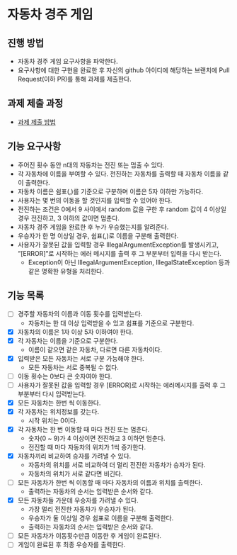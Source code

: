 # 자동차 경주 게임
## 진행 방법
* 자동차 경주 게임 요구사항을 파악한다.
* 요구사항에 대한 구현을 완료한 후 자신의 github 아이디에 해당하는 브랜치에 Pull Request(이하 PR)를 통해 과제를 제출한다.

## 과제 제출 과정
* [과제 제출 방법](https://github.com/next-step/nextstep-docs/tree/master/precourse)

## 기능 요구사항
* 주어진 횟수 동안 n대의 자동차는 전진 또는 멈출 수 있다.
* 각 자동차에 이름을 부여할 수 있다. 전진하는 자동차를 출력할 때 자동차 이름을 같이 출력한다.
* 자동차 이름은 쉼표(,)를 기준으로 구분하며 이름은 5자 이하만 가능하다.
* 사용자는 몇 번의 이동을 할 것인지를 입력할 수 있어야 한다.
* 전진하는 조건은 0에서 9 사이에서 random 값을 구한 후 random 값이 4 이상일 경우 전진하고, 3 이하의 값이면 멈춘다.
* 자동차 경주 게임을 완료한 후 누가 우승했는지를 알려준다.
* 우승자가 한 명 이상일 경우, 쉼표(,)로 이름을 구분해 출력한다.
* 사용자가 잘못된 값을 입력할 경우 IllegalArgumentException를 발생시키고, ”[ERROR]”로 시작하는 에러 메시지를 출력 후 그 부분부터 입력을 다시 받는다. 
  * Exception이 아닌 IllegalArgumentException, IllegalStateException 등과 같은 명확한 유형을 처리한다.

## 기능 목록
- [ ] 경주할 자동차의 이름과 이동 횟수를 입력받는다.
  - 자동차는 한 대 이상 입력받을 수 있고 쉼표를 기준으로 구분한다.
- [x] 자동차의 이름은 1자 이상 5자 이하여야 한다.
- [x] 각 자동차는 이름을 기준으로 구분한다.
  - 이름이 같으면 같은 자동차, 다르면 다른 자동차이다.
- [x] 입력받은 모든 자동차는 서로 구분 가능해야 한다.
  - 모든 자동차는 서로 중복될 수 없다.
- [ ] 이동 횟수는 0보다 큰 숫자여야 한다.
- [ ] 사용자가 잘못된 값을 입력할 경우 [ERROR]로 시작하는 에러메시지를 출력 후 그 부분부터 다시 입력받는다.
- [x] 모든 자동차는 한번 씩 이동한다.
- [x] 각 자동차는 위치정보를 갖는다.
  - 시작 위치는 0이다.
- [x] 각 자동차는 한 번 이동할 때 마다 전진 또는 멈춘다.
  - 숫자(0 ~ 9)가 4 이상이면 전진하고 3 이하면 멈춘다.
  - 전진할 때 마다 자동차의 위치가 1씩 증가한다.
- [x] 자동차끼리 비교하여 승자를 가려낼 수 있다.
  - 자동차의 위치를 서로 비교하여 더 멀리 전진한 자동차가 승자가 된다.
  - 자동차의 위치가 서로 같다면 비긴다.
- [ ] 모든 자동차가 한번 씩 이동할 때 마다 자동차의 이름과 위치를 출력한다.
  - 출력하는 자동차의 순서는 입력받은 순서와 같다.
- [x] 모든 자동차들 가운데 우승자를 가려낼 수 있다.
  - 가장 멀리 전진한 자동차가 우승자가 된다.
  - 우승자가 둘 이상일 경우 쉼표로 이름을 구분해 출력한다.
  - 출력하는 자동차의 순서는 입력받은 순서와 같다.
- [ ] 모든 자동차가 이동횟수만큼 이동한 후 게임이 완료된다.
- [ ] 게임이 완료된 후 최종 우승자를 출력한다.